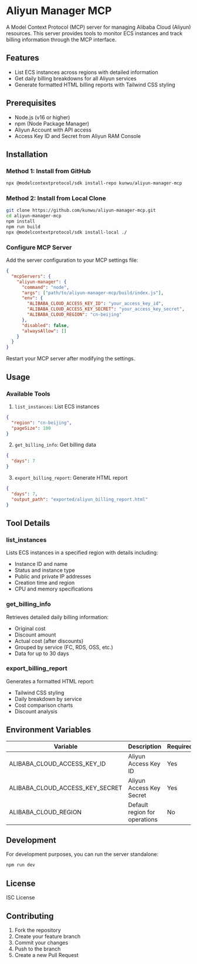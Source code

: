 # Aliyun Manager MCP

A Model Context Protocol (MCP) server for managing Alibaba Cloud (Aliyun) resources. This server provides tools to monitor ECS instances and track billing information through the MCP interface.

## Features

- List ECS instances across regions with detailed information
- Get daily billing breakdowns for all Aliyun services
- Generate formatted HTML billing reports with Tailwind CSS styling

## Prerequisites

- Node.js (v16 or higher)
- npm (Node Package Manager)
- Aliyun Account with API access
- Access Key ID and Secret from Aliyun RAM Console

## Installation

### Method 1: Install from GitHub

```bash
npx @modelcontextprotocol/sdk install-repo kunwu/aliyun-manager-mcp
```

### Method 2: Install from Local Clone

```bash
git clone https://github.com/kunwu/aliyun-manager-mcp.git
cd aliyun-manager-mcp
npm install
npm run build
npx @modelcontextprotocol/sdk install-local ./
```

### Configure MCP Server

Add the server configuration to your MCP settings file:

```json
{
  "mcpServers": {
    "aliyun-manager": {
      "command": "node",
      "args": ["path/to/aliyun-manager-mcp/build/index.js"],
      "env": {
        "ALIBABA_CLOUD_ACCESS_KEY_ID": "your_access_key_id",
        "ALIBABA_CLOUD_ACCESS_KEY_SECRET": "your_access_key_secret",
        "ALIBABA_CLOUD_REGION": "cn-beijing"
      },
      "disabled": false,
      "alwaysAllow": []
    }
  }
}
```

Restart your MCP server after modifying the settings.

## Usage

### Available Tools

1. `list_instances`: List ECS instances
```json
{
  "region": "cn-beijing",
  "pageSize": 100
}
```

2. `get_billing_info`: Get billing data
```json
{
  "days": 7
}
```

3. `export_billing_report`: Generate HTML report
```json
{
  "days": 7,
  "output_path": "exported/aliyun_billing_report.html"
}
```

## Tool Details

### list_instances
Lists ECS instances in a specified region with details including:
- Instance ID and name
- Status and instance type
- Public and private IP addresses
- Creation time and region
- CPU and memory specifications

### get_billing_info
Retrieves detailed daily billing information:
- Original cost
- Discount amount
- Actual cost (after discounts)
- Grouped by service (FC, RDS, OSS, etc.)
- Data for up to 30 days

### export_billing_report
Generates a formatted HTML report:
- Tailwind CSS styling
- Daily breakdown by service
- Cost comparison charts
- Discount analysis

## Environment Variables

| Variable | Description | Required |
|----------|-------------|----------|
| ALIBABA_CLOUD_ACCESS_KEY_ID | Aliyun Access Key ID | Yes |
| ALIBABA_CLOUD_ACCESS_KEY_SECRET | Aliyun Access Key Secret | Yes |
| ALIBABA_CLOUD_REGION | Default region for operations | No |

## Development

For development purposes, you can run the server standalone:
```bash
npm run dev
```

## License

ISC License

## Contributing

1. Fork the repository
2. Create your feature branch
3. Commit your changes
4. Push to the branch
5. Create a new Pull Request